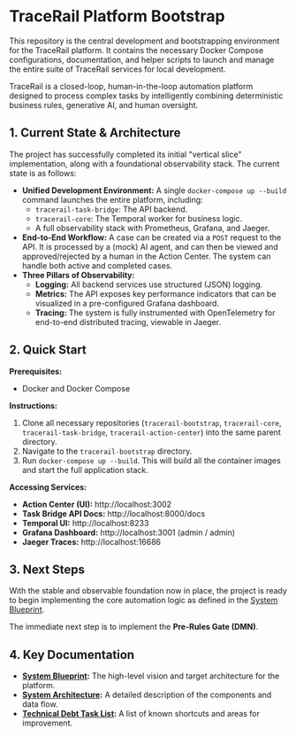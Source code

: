 # TraceRail Platform Bootstrap

This repository is the central development and bootstrapping environment for the TraceRail platform. It contains the necessary Docker Compose configurations, documentation, and helper scripts to launch and manage the entire suite of TraceRail services for local development.

TraceRail is a closed-loop, human-in-the-loop automation platform designed to process complex tasks by intelligently combining deterministic business rules, generative AI, and human oversight.

## 1. Current State & Architecture

The project has successfully completed its initial "vertical slice" implementation, along with a foundational observability stack. The current state is as follows:

*   **Unified Development Environment:** A single `docker-compose up --build` command launches the entire platform, including:
    *   `tracerail-task-bridge`: The API backend.
    *   `tracerail-core`: The Temporal worker for business logic.
    *   A full observability stack with Prometheus, Grafana, and Jaeger.
*   **End-to-End Workflow:** A case can be created via a `POST` request to the API. It is processed by a (mock) AI agent, and can then be viewed and approved/rejected by a human in the Action Center. The system can handle both active and completed cases.
*   **Three Pillars of Observability:**
    *   **Logging:** All backend services use structured (JSON) logging.
    *   **Metrics:** The API exposes key performance indicators that can be visualized in a pre-configured Grafana dashboard.
    *   **Tracing:** The system is fully instrumented with OpenTelemetry for end-to-end distributed tracing, viewable in Jaeger.

## 2. Quick Start

**Prerequisites:**
- Docker and Docker Compose

**Instructions:**
1. Clone all necessary repositories (`tracerail-bootstrap`, `tracerail-core`, `tracerail-task-bridge`, `tracerail-action-center`) into the same parent directory.
2. Navigate to the `tracerail-bootstrap` directory.
3. Run `docker-compose up --build`. This will build all the container images and start the full application stack.

**Accessing Services:**
*   **Action Center (UI):** http://localhost:3002
*   **Task Bridge API Docs:** http://localhost:8000/docs
*   **Temporal UI:** http://localhost:8233
*   **Grafana Dashboard:** http://localhost:3001 (admin / admin)
*   **Jaeger Traces:** http://localhost:16686

## 3. Next Steps

With the stable and observable foundation now in place, the project is ready to begin implementing the core automation logic as defined in the [System Blueprint](./docs/SYSTEM_BLUEPRINT.md).

The immediate next step is to implement the **Pre-Rules Gate (DMN)**.

## 4. Key Documentation

*   **[System Blueprint](./docs/SYSTEM_BLUEPRINT.md):** The high-level vision and target architecture for the platform.
*   **[System Architecture](./docs/architecture.md):** A detailed description of the components and data flow.
*   **[Technical Debt Task List](./docs/TECH_DEBT.md):** A list of known shortcuts and areas for improvement.
